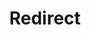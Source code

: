 ﻿---
layout: src/layouts/Redirect.astro
title: Redirect
redirect: https://yamldoc.liuyan.wang/docs/runbooks/runbook-examples
pubDate:  2023-01-01
navSearch: false
navSitemap: false
navMenu: false
---
